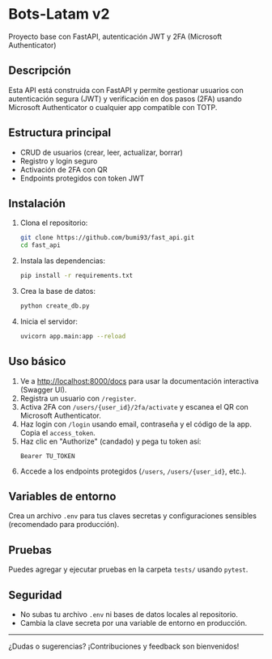 # Bots-Latam v2

Proyecto base con FastAPI, autenticación JWT y 2FA (Microsoft Authenticator)

## Descripción

Esta API está construida con FastAPI y permite gestionar usuarios con autenticación segura (JWT) y verificación en dos pasos (2FA) usando Microsoft Authenticator o cualquier app compatible con TOTP.

## Estructura principal
- CRUD de usuarios (crear, leer, actualizar, borrar)
- Registro y login seguro
- Activación de 2FA con QR
- Endpoints protegidos con token JWT

## Instalación

1. Clona el repositorio:
   ```bash
   git clone https://github.com/bumi93/fast_api.git
   cd fast_api
   ```
2. Instala las dependencias:
   ```bash
   pip install -r requirements.txt
   ```
3. Crea la base de datos:
   ```bash
   python create_db.py
   ```
4. Inicia el servidor:
   ```bash
   uvicorn app.main:app --reload
   ```

## Uso básico

1. Ve a [http://localhost:8000/docs](http://localhost:8000/docs) para usar la documentación interactiva (Swagger UI).
2. Registra un usuario con `/register`.
3. Activa 2FA con `/users/{user_id}/2fa/activate` y escanea el QR con Microsoft Authenticator.
4. Haz login con `/login` usando email, contraseña y el código de la app. Copia el `access_token`.
5. Haz clic en "Authorize" (candado) y pega tu token así:
   ```
   Bearer TU_TOKEN
   ```
6. Accede a los endpoints protegidos (`/users`, `/users/{user_id}`, etc.).

## Variables de entorno
Crea un archivo `.env` para tus claves secretas y configuraciones sensibles (recomendado para producción).

## Pruebas
Puedes agregar y ejecutar pruebas en la carpeta `tests/` usando `pytest`.

## Seguridad
- No subas tu archivo `.env` ni bases de datos locales al repositorio.
- Cambia la clave secreta por una variable de entorno en producción.

---

¿Dudas o sugerencias? ¡Contribuciones y feedback son bienvenidos! 